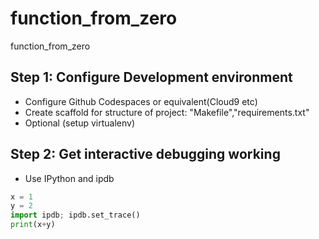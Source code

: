 # function_from_zero
function_from_zero


## Step 1: Configure Development environment

* Configure Github Codespaces or equivalent(Cloud9 etc)
* Create scaffold for structure of project: "Makefile","requirements.txt"
* Optional (setup virtualenv)

## Step 2: Get interactive debugging working

* Use IPython and ipdb

```python
x = 1
y = 2
import ipdb; ipdb.set_trace()
print(x+y)
```

